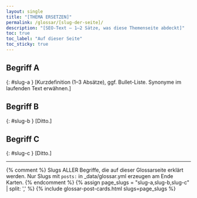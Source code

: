 ```yaml
---
layout: single
title: "[THEMA ERSETZEN]"
permalink: /glossar/[slug-der-seite]/
description: "[SEO-Text – 1–2 Sätze, was diese Themenseite abdeckt]"
toc: true
toc_label: "Auf dieser Seite"
toc_sticky: true
---
```


## Begriff A
{: #slug-a }
[Kurzdefinition (1–3 Absätze), ggf. Bullet-Liste. Synonyme im laufenden Text erwähnen.]

## Begriff B
{: #slug-b }
[Ditto.]

## Begriff C
{: #slug-c }
[Ditto.]

---

{% comment %}
Slugs ALLER Begriffe, die auf dieser Glossarseite erklärt werden.
Nur Slugs mit `posts:` in _data/glossar.yml erzeugen am Ende Karten.
{% endcomment %}
{% assign page_slugs = "slug-a,slug-b,slug-c" | split: ',' %}
{% include glossar-post-cards.html slugs=page_slugs %}
